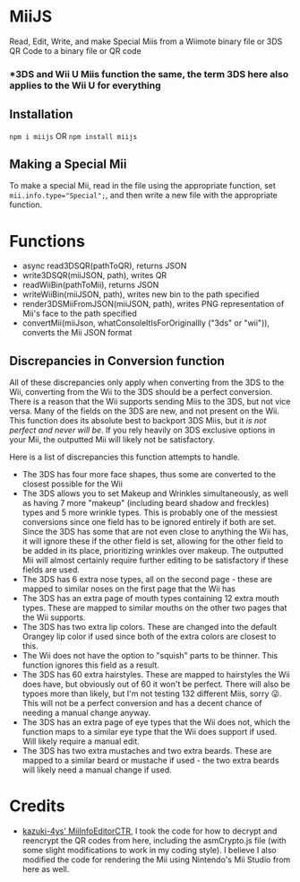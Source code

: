 # MiiJS
Read, Edit, Write, and make Special Miis from a Wiimote binary file or 3DS QR Code to a binary file or QR code

### *3DS and Wii U Miis function the same, the term 3DS here also applies to the Wii U for everything

## Installation
`npm i miijs` OR `npm install miijs`

## Making a Special Mii
To make a special Mii, read in the file using the appropriate function, set `mii.info.type="Special";`, and then write a new file with the appropriate function.

# Functions
 - async read3DSQR(pathToQR), returns JSON
 - write3DSQR(miiJSON, path), writes QR
 - readWiiBin(pathToMii), returns JSON
 - writeWiiBin(miiJSON, path), writes new bin to the path specified
 - render3DSMiiFromJSON(miiJSON, path), writes PNG representation of Mii's face to the path specified
 - convertMii(miiJson, whatConsoleItIsForOriginallly ("3ds" or "wii")), converts the Mii JSON format

 ## Discrepancies in Conversion function
All of these discrepancies only apply when converting from the 3DS to the Wii, converting from the Wii to the 3DS should be a perfect conversion.
There is a reason that the Wii supports sending Miis to the 3DS, but not vice versa. Many of the fields on the 3DS are new, and not present on the Wii. This function does its absolute best to backport 3DS Miis, but it *is not perfect and never will be*. If you rely heavily on 3DS exclusive options in your Mii, the outputted Mii will likely not be satisfactory.

Here is a list of discrepancies this function attempts to handle.
 - The 3DS has four more face shapes, thus some are converted to the closest possible for the Wii
 - The 3DS allows you to set Makeup and Wrinkles simultaneously, as well as having 7 more "makeup" (including beard shadow and freckles) types and 5 more wrinkle types. This is probably one of the messiest conversions since one field has to be ignored entirely if both are set. Since the 3DS has some that are not even close to anything the Wii has, it will ignore these if the other field is set, allowing for the other field to be added in its place, prioritizing wrinkles over makeup. The outputted Mii will almost certainly require further editing to be satisfactory if these fields are used.
 - The 3DS has 6 extra nose types, all on the second page - these are mapped to similar noses on the first page that the Wii has
 - The 3DS has an extra page of mouth types containing 12 extra mouth types. These are mapped to similar mouths on the other two pages that the Wii supports.
 - The 3DS has two extra lip colors. These are changed into the default Orangey lip color if used since both of the extra colors are closest to this.
 - The Wii does not have the option to "squish" parts to be thinner. This function ignores this field as a result.
 - The 3DS has 60 extra hairstyles. These are mapped to hairstyles the Wii does have, but obviously out of 60 it won't be perfect. There will also be typoes more than likely, but I'm not testing 132 different Miis, sorry 😜. This will not be a perfect conversion and has a decent chance of needing a manual change anyway.
 - The 3DS has an extra page of eye types that the Wii does not, which the function maps to a similar eye type that the Wii does support if used. Will likely require a manual edit.
 - The 3DS has two extra mustaches and two extra beards. These are mapped to a similar beard or mustache if used - the two extra beards will likely need a manual change if used.
 
 
 
# Credits
 - [kazuki-4ys' MiiInfoEditorCTR](https://github.com/kazuki-4ys/kazuki-4ys.github.io/tree/master/web_apps/MiiInfoEditorCTR), I took the code for how to decrypt and reencrypt the QR codes from here, including the asmCrypto.js file (with some slight modifications to work in my coding style). I believe I also modified the code for rendering the Mii using Nintendo's Mii Studio from here as well.

